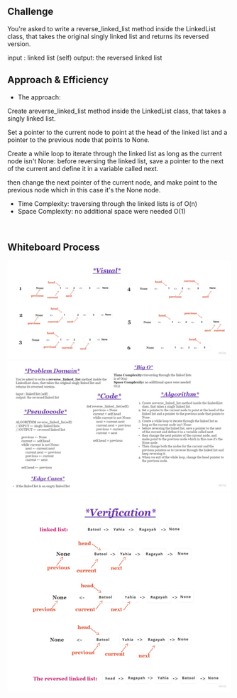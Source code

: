 ## Challenge

You're asked to write a reverse_linked_list method inside the LinkedList class, that takes the original singly linked list and returns its reversed version.

input : linked list (self)
output: the reversed linked list
<br>

## Approach & Efficiency
- The approach: 

Create areverse_linked_list method inside the LinkedList class, that takes a singly linked list.

Set a pointer to the current node to point at the head of the linked list and a pointer to the previous node that points to None.

Create a while loop to iterate through the linked list as long as the current node isn't None:
before reversing the linked list, save a pointer to the next of the current and define it in a variable called next.

then change the next pointer of the current node, and make point to the previous node which in this case it's the None node.

- Time Complexity: traversing through the linked lists is of O(n) 
- Space Complexity: no additional space were needed O(1)


<br>

## Whiteboard Process
![reverse-linked-list](assets/reverse-linked-list-2.jpg)
![reverse-linked-list](assets/reverse-linked-list-1.jpg)
![reverse-linked-list](assets/reverse-linked-list-3.jpg)

<br>
